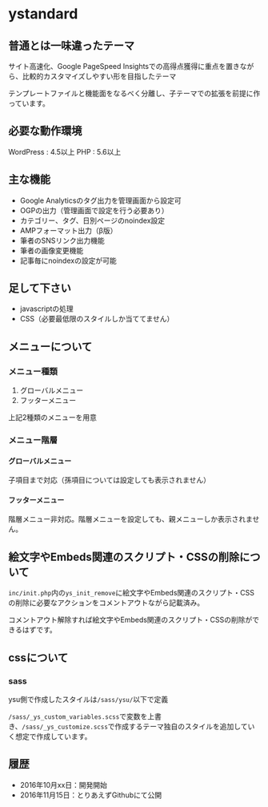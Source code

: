 # ystandard

## 普通とは一味違ったテーマ

サイト高速化、Google PageSpeed Insightsでの高得点獲得に重点を置きながら、比較的カスタマイズしやすい形を目指したテーマ

テンプレートファイルと機能面をなるべく分離し、子テーマでの拡張を前提に作っています。


## 必要な動作環境

WordPress	:	4.5以上
PHP	:	5.6以上


## 主な機能

- Google Analyticsのタグ出力を管理画面から設定可
- OGPの出力（管理画面で設定を行う必要あり）
- カテゴリー、タグ、日別ページのnoindex設定
- AMPフォーマット出力（β版）
- 筆者のSNSリンク出力機能
- 筆者の画像変更機能
- 記事毎にnoindexの設定が可能

## 足して下さい

- javascriptの処理
- CSS（必要最低限のスタイルしか当ててません）

## メニューについて

### メニュー種類

1. グローバルメニュー
2. フッターメニュー

上記2種類のメニューを用意

### メニュー階層

#### グローバルメニュー

子項目まで対応（孫項目については設定しても表示されません）

#### フッターメニュー

階層メニュー非対応。階層メニューを設定しても、親メニューしか表示されません。


## 絵文字やEmbeds関連のスクリプト・CSSの削除について

`inc/init.php`内の`ys_init_remove`に絵文字やEmbeds関連のスクリプト・CSSの削除に必要なアクションをコメントアウトながら記載済み。

コメントアウト解除すれば絵文字やEmbeds関連のスクリプト・CSSの削除ができるはずです。


## cssについて

### sass

ysu側で作成したスタイルは`/sass/ysu/`以下で定義

`/sass/_ys_custom_variables.scss`で変数を上書き、`/sass/_ys_customize.scss`で作成するテーマ独自のスタイルを追加していく想定で作成しています。


## 履歴

- 2016年10月xx日：開発開始
- 2016年11月15日：とりあえずGithubにて公開
